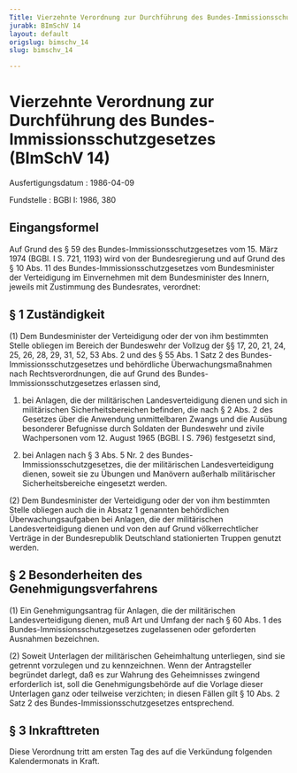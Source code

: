 ```yaml
---
Title: Vierzehnte Verordnung zur Durchführung des Bundes-Immissionsschutzgesetzes
jurabk: BImSchV 14
layout: default
origslug: bimschv_14
slug: bimschv_14

---
```


# Vierzehnte Verordnung zur Durchführung des Bundes-Immissionsschutzgesetzes (BImSchV 14)

Ausfertigungsdatum
:   1986-04-09

Fundstelle
:   BGBl I: 1986, 380



## Eingangsformel

Auf Grund des § 59 des Bundes-Immissionsschutzgesetzes vom 15. März 1974 (BGBl. I S. 721, 1193) wird von der Bundesregierung und auf Grund des § 10 Abs. 11 des Bundes-Immissionsschutzgesetzes vom Bundesminister der Verteidigung im Einvernehmen mit dem Bundesminister des Innern, jeweils mit Zustimmung des Bundesrates, verordnet:


## § 1 Zuständigkeit

(1) Dem Bundesminister der Verteidigung oder der von ihm bestimmten Stelle obliegen im Bereich der Bundeswehr der Vollzug der §§ 17, 20, 21, 24, 25, 26, 28, 29, 31, 52, 53 Abs. 2 und des § 55 Abs. 1 Satz 2 des Bundes-Immissionsschutzgesetzes und behördliche Überwachungsmaßnahmen nach Rechtsverordnungen, die auf Grund des Bundes-Immissionsschutzgesetzes erlassen sind,

1.  bei Anlagen, die der militärischen Landesverteidigung dienen und sich in militärischen Sicherheitsbereichen befinden, die nach § 2 Abs. 2 des Gesetzes über die Anwendung unmittelbaren Zwangs und die Ausübung besonderer Befugnisse durch Soldaten der Bundeswehr und zivile Wachpersonen vom 12. August 1965 (BGBl. I S. 796) festgesetzt sind,


2.  bei Anlagen nach § 3 Abs. 5 Nr. 2 des Bundes-Immissionsschutzgesetzes, die der militärischen Landesverteidigung dienen, soweit sie zu Übungen und Manövern außerhalb militärischer Sicherheitsbereiche eingesetzt werden.




(2) Dem Bundesminister der Verteidigung oder der von ihm bestimmten Stelle obliegen auch die in Absatz 1 genannten behördlichen Überwachungsaufgaben bei Anlagen, die der militärischen Landesverteidigung dienen und von den auf Grund völkerrechtlicher Verträge in der Bundesrepublik Deutschland stationierten Truppen genutzt werden.


## § 2 Besonderheiten des Genehmigungsverfahrens

(1) Ein Genehmigungsantrag für Anlagen, die der militärischen Landesverteidigung dienen, muß Art und Umfang der nach § 60 Abs. 1 des Bundes-Immissionsschutzgesetzes zugelassenen oder geforderten Ausnahmen bezeichnen.

(2) Soweit Unterlagen der militärischen Geheimhaltung unterliegen, sind sie getrennt vorzulegen und zu kennzeichnen. Wenn der Antragsteller begründet darlegt, daß es zur Wahrung des Geheimnisses zwingend erforderlich ist, soll die Genehmigungsbehörde auf die Vorlage dieser Unterlagen ganz oder teilweise verzichten; in diesen Fällen gilt § 10 Abs. 2 Satz 2 des Bundes-Immissionsschutzgesetzes entsprechend.


## § 3 Inkrafttreten

Diese Verordnung tritt am ersten Tag des auf die Verkündung folgenden Kalendermonats in Kraft.


